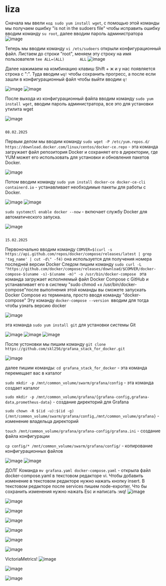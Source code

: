# liza
Сначала мы ввели `код sudo yum install wget`, с помощью этой команды мы получаем ошибку "is not in the sudoers file" чтобы исправить ошибку вводим команду `su root`, далее вводим пароль администратора 
![image](https://github.com/user-attachments/assets/087ce2c4-157a-426f-a8fa-4819b58582c6)

Теперь мы вводим команду `vi /ets/sudoers` открыли конфигурационный файл. Листаем до строки "root", меняем эту строку на имя пользователя `tee ALL=(ALL)       ALL`
![image](https://github.com/user-attachments/assets/833dee0b-0bdd-4eb7-bc38-c3c973521fe1)

Далее нажимаем на комбинацию клавиш Shift + ж и у нас появляется строка с ":". Туда вводим `wq!` чтобы сохранить прогресс, а после если зашли в конфигурационный файл чтобы выйти вводим `q!`

![image](https://github.com/user-attachments/assets/a6cc1a3e-79da-443c-a38f-d90a67a7cfd7)
![image](https://github.com/user-attachments/assets/ce7bb00c-e2aa-4af0-9598-2b3e1c96cd9a)

После выхода из конфигурационный файла вводим команду `sudo yum install wget`, вводим пароль администратора, все это для установки утилита wget

![image](https://github.com/user-attachments/assets/35498f5c-92e3-4a15-bb71-1196d9d05caa)


                                                                                                    08.02.2025
Первым делом мы вводим команду `sudo wget -P /etc/yum.repos.d/ https://download.docker.com/linux/centos/docker-ce.repo` - эта команда загружает файл репозитория Docker и сохраняет его в директории, где YUM может его использовать для установки и обновления пакетов Docker.

![image](https://github.com/user-attachments/assets/267e8c02-ff29-440b-8d80-8c490a9aa509)


Потом вводим команду `sudo yum install docker-ce docker-ce-cli containerd.io` - устанавливает необходимые пакеты для работы с Docker.

![image](https://github.com/user-attachments/assets/6cc081dd-0be2-4c39-8ece-2d9c1482f38a)
![image](https://github.com/user-attachments/assets/88d88688-1bc4-41dc-a94e-409d3f0762ab)

`sudo systemctl enable docker --now` - включает службу Docker для автоматического запуска. 

![image](https://github.com/user-attachments/assets/336c0a72-40df-4aaf-b3f0-be138cd7fb0b)



                                                                                              15.02.2025
Первоночально вводим команду `COMVER=$(curl -s https://api.github.com/repos/docker/compose/releases/latest | grep 'tag_name' | cut -d\" -f4)` она используется для получения номера последней версии Docker 
Следом пишим команду `sudo curl -L "https://github.com/docker/compose/releases/download/$COMVER/docker-compose-$(uname -s)-$(uname -m)" -o /usr/bin/docker-compose ` эта команда загружает исполняемый файл Docker Compose с GitHub и устанавливает его в систему
"sudo chmod +x /usr/bin/docker-compose"после выполнения этой команды вы сможете запускать Docker Compose из терминала, просто вводя команду "docker-compose"
Эту команду `docker-compose --version `вводим для тогда чтобы узнать версию docker

![image](https://github.com/user-attachments/assets/e1ff69db-fb72-4d93-88e0-234fc56b9395)

эта команда `sudo yum install git` для установки системы Git

![image](https://github.com/user-attachments/assets/3f057d30-f6f3-4e65-b420-f61fd52e6f9f)
![image](https://github.com/user-attachments/assets/0c2a759d-edb8-43ae-8b74-a43befe0320f)
![image](https://github.com/user-attachments/assets/f7bd0cb2-8b44-4e31-9aa7-dc6324721d09)


После устоновки мы пишим команду `git clone https://github.com/skl256/grafana_stack_for_docker.git`

![image](https://github.com/user-attachments/assets/3fb73322-dda5-4a23-aa09-dadd40df5310)


далее пишим команды:
`cd grafana_stack_for_docker` - эта команда перемещает вас в каталог

`sudo mkdir -p /mnt/common_volume/swarm/grafana/config` - эта команда создает каталог 

`sudo mkdir -p /mnt/common_volume/grafana/{grafana-config,grafana-data,prometheus-data}` - создание директорий для Grafana

`sudo chown -R $(id -u):$(id -g) {/mnt/common_volume/swarm/grafana/config,/mnt/common_volume/grafana}` - изменение владельца директорий

`touch /mnt/common_volume/grafana/grafana-config/grafana.ini` - создание файла конфигурации

`cp config/* /mnt/common_volume/swarm/grafana/config/` - копирование конфигурационных файлов

![image](https://github.com/user-attachments/assets/5260a30e-5cbd-44f0-8102-ab682eca2e7c)
![image](https://github.com/user-attachments/assets/4449081b-6a3e-44d0-b97a-d7622e883d41)

ДОЛГ
Команда `mv grafana.yaml docker-compose.yaml` - открыла файл docker-compose.yaml в текстовом редакторе vi.
Чтобы добавить изменение в текстовом редакторе нужно нажать кнопку insert.
В текстовом редакторе после services пишем node-exporter. Что бы сохранить изменения нужно нажать Esc и написать :wq!
![image](https://github.com/user-attachments/assets/234714b2-163a-4301-b9d2-0a666eb021e3)

![image](https://github.com/user-attachments/assets/6cda7b84-2dc6-434e-bb0e-7fb864142618)



![image](https://github.com/user-attachments/assets/7b30130c-e4f3-43db-a710-133aa0db4f59)

![image](https://github.com/user-attachments/assets/1a90284b-7682-41cf-a6c8-90ed3469e2f5)

![image](https://github.com/user-attachments/assets/f223feb6-c57f-4eb5-a7ff-7b0619323eae)

![image](https://github.com/user-attachments/assets/ab7fcae9-11c3-4c10-b5a9-a2f8fe896c17)

![image](https://github.com/user-attachments/assets/a37da795-356e-40ab-8232-ae1dc893777e)

VictoriaMetrics!
![image](https://github.com/user-attachments/assets/ce044ac1-cf3d-4cd6-95b9-842d38bccfa3)

![image](https://github.com/user-attachments/assets/770d29d4-6d60-4b05-bae0-5ca40fab91ef)

![image](https://github.com/user-attachments/assets/041973ee-9014-465f-8e32-d33a496b2f27)
